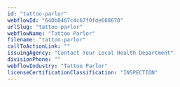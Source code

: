 ```yaml
---
id: "tattoo-parlor"
webflowId: "640b8467c4c67f0fde668670"
urlSlug: "tattoo-parlor"
webflowName: "Tattoo Parlor"
filename: "tattoo-parlor"
callToActionLink: ""
issuingAgency: "Contact Your Local Health Department"
divisionPhone: ""
webflowIndustry: "Tattoo Parlor"
licenseCertificationClassification: "INSPECTION"
---
```

